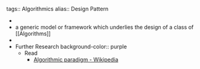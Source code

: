 tags:: Algorithmics
alias:: Design Pattern

-
- a generic model or framework which underlies the design of a class of [[Algorithms]]
-
- Further Research
  background-color:: purple
	- Read
		- [Algorithmic paradigm - Wikipedia](https://en.wikipedia.org/wiki/Algorithmic_paradigm)